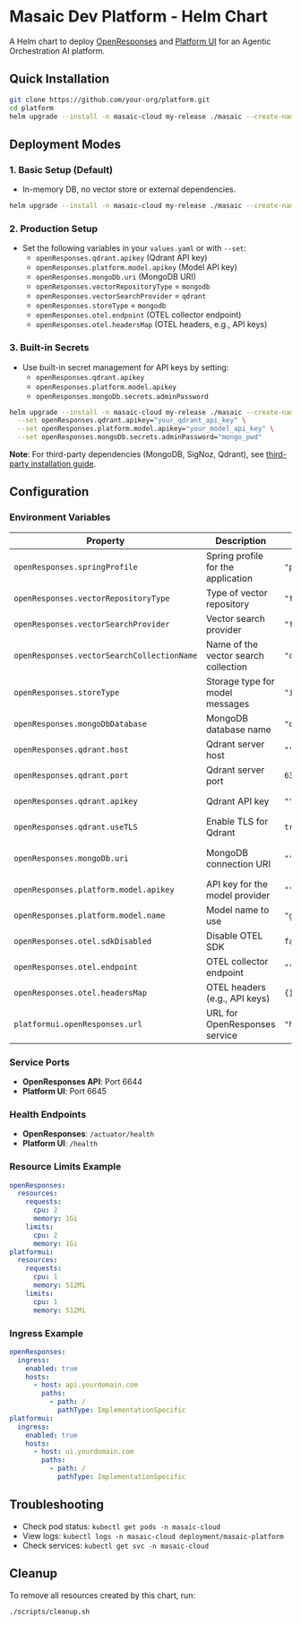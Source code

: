 # Masaic Dev Platform - Helm Chart

A Helm chart to deploy [OpenResponses](https://github.com/masaic-ai-platform/open-responses) and [Platform UI](https://github.com/masaic-ai-platform/platform-ui/) for an Agentic Orchestration AI platform.

## Quick Installation

```bash
git clone https://github.com/your-org/platform.git
cd platform
helm upgrade --install -n masaic-cloud my-release ./masaic --create-namespace
```

## Deployment Modes

### 1. Basic Setup (Default)
- In-memory DB, no vector store or external dependencies.
```bash
helm upgrade --install -n masaic-cloud my-release ./masaic --create-namespace
```

### 2. Production Setup
- Set the following variables in your `values.yaml` or with `--set`:
  - `openResponses.qdrant.apikey` (Qdrant API key)
  - `openResponses.platform.model.apikey` (Model API key)
  - `openResponses.mongoDb.uri` (MongoDB URI)
  - `openResponses.vectorRepositoryType` = `mongodb`
  - `openResponses.vectorSearchProvider` = `qdrant`
  - `openResponses.storeType` = `mongodb`
  - `openResponses.otel.endpoint` (OTEL collector endpoint)
  - `openResponses.otel.headersMap` (OTEL headers, e.g., API keys)

### 3. Built-in Secrets
- Use built-in secret management for API keys by setting:
  - `openResponses.qdrant.apikey`
  - `openResponses.platform.model.apikey`
  - `openResponses.mongoDb.secrets.adminPassword`
```bash
helm upgrade --install -n masaic-cloud my-release ./masaic --create-namespace \
  --set openResponses.qdrant.apikey="your_qdrant_api_key" \
  --set openResponses.platform.model.apikey="your_model_api_key" \
  --set openResponses.mongoDb.secrets.adminPassword="mongo_pwd"
```

**Note**: For third-party dependencies (MongoDB, SigNoz, Qdrant), see [third-party installation guide](./third-party/mongodb/README.md).

## Configuration

### Environment Variables

| Property | Description | Default | Options |
|----------|-------------|---------|---------|
| `openResponses.springProfile` | Spring profile for the application | `"platform"` | Always set to "platform" |
| `openResponses.vectorRepositoryType` | Type of vector repository | `"file"` | `"file"`, `"mongodb"` |
| `openResponses.vectorSearchProvider` | Vector search provider | `"file"` | `"file"`, `"qdrant"` |
| `openResponses.vectorSearchCollectionName` | Name of the vector search collection | `"openresponses"` | Custom string |
| `openResponses.storeType` | Storage type for model messages | `"in-memory"` | `"in-memory"`, `"mongodb"` |
| `openResponses.mongoDbDatabase` | MongoDB database name | `"openresponses"` | Custom string |
| `openResponses.qdrant.host` | Qdrant server host | `""` | Qdrant server URL |
| `openResponses.qdrant.port` | Qdrant server port | `6334` | Port number |
| `openResponses.qdrant.apikey` | Qdrant API key | `""` | API key string |
| `openResponses.qdrant.useTLS` | Enable TLS for Qdrant | `true` | `true`, `false` |
| `openResponses.mongoDb.uri` | MongoDB connection URI | `""` | MongoDB connection string |
| `openResponses.platform.model.apikey` | API key for the model provider | `""` | API key string |
| `openResponses.platform.model.name` | Model name to use | `"gpt-4.1-mini"` | Model identifier |
| `openResponses.otel.sdkDisabled` | Disable OTEL SDK | `false` | `true`, `false` |
| `openResponses.otel.endpoint` | OTEL collector endpoint | `""` | Collector URL |
| `openResponses.otel.headersMap` | OTEL headers (e.g., API keys) | `{}` | Key-value pairs |
| `platformui.openResponses.url` | URL for OpenResponses service | `"http://localhost:6644"` | Service URL |

### Service Ports
- **OpenResponses API**: Port 6644
- **Platform UI**: Port 6645

### Health Endpoints
- **OpenResponses**: `/actuator/health`
- **Platform UI**: `/health`

### Resource Limits Example
```yaml
openResponses:
  resources:
    requests:
      cpu: 2
      memory: 1Gi
    limits:
      cpu: 2
      memory: 1Gi
platformui:
  resources:
    requests:
      cpu: 1
      memory: 512Mi
    limits:
      cpu: 1
      memory: 512Mi
```

### Ingress Example
```yaml
openResponses:
  ingress:
    enabled: true
    hosts:
      - host: api.yourdomain.com
        paths:
          - path: /
            pathType: ImplementationSpecific
platformui:
  ingress:
    enabled: true
    hosts:
      - host: ui.yourdomain.com
        paths:
          - path: /
            pathType: ImplementationSpecific
```

## Troubleshooting
- Check pod status: `kubectl get pods -n masaic-cloud`
- View logs: `kubectl logs -n masaic-cloud deployment/masaic-platform`
- Check services: `kubectl get svc -n masaic-cloud`

## Cleanup
To remove all resources created by this chart, run:
```bash
./scripts/cleanup.sh
```
